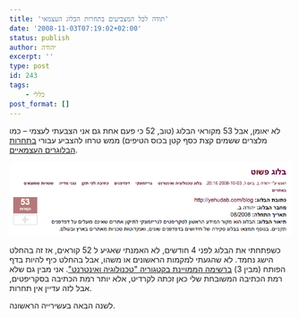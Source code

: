 ```yaml
---
title: 'תודה לכל המצביעים בתחרות הבלוג העצמאי'
date: '2008-11-03T07:19:02+02:00'
status: publish
author: יהודה
excerpt: ''
type: post
id: 243
tags:
    - כללי
post_format: []
---
```

לא יאומן, אבל 53 מקוראי הבלוג (טוב, 52 כי פעם אחת גם אני הצבעתי לעצמי – כמו מלצרים ששמים קצת כסף קטן בכוס הטיפים) ממש טרחו להצביע עבורי [בתחרות הבלוגרים העצמאיים](http://www.blogerim.net/node/39803).

![53 הצבעות](/img/2008/11/blogerim-voter-thank-you-1.png)

כשפתחתי את הבלוג לפני 4 חודשים, לא האמנתי שאגיע ל 52 קוראים, אז זה בהחלט הישג נחמד. לא שהגעתי למקמות הראשונים או משהו, אבל בהחלט כיף להיות בדף הפותח (מבין 3) [ברשימה הממויינת בקטגוריה "טכנולוגיה ואינטרנט"](http://www.blogerim.net/blog-votes?page=2&op0=AND&filter0%5B0%5D=2504). אני מבין גם שלא רמת הכתיבה המשובחת שלי כאן זכתה לקרדיט, אלא יותר רמת הכתיבה בסקריפטים, אבל לזה עדיין אין תחרות.

לשנה הבאה בעשירייה הראשונה.
